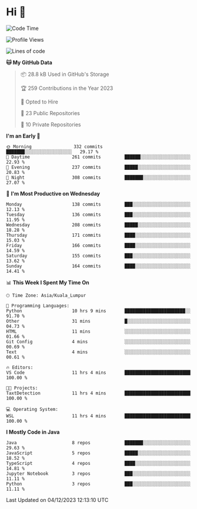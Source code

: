 <h1>Hi 👋</h1>

<!--START_SECTION:waka-->
![Code Time](http://img.shields.io/badge/Code%20Time-444%20hrs%2038%20mins-blue)

![Profile Views](http://img.shields.io/badge/Profile%20Views-13-blue)

![Lines of code](https://img.shields.io/badge/From%20Hello%20World%20I%27ve%20Written-1.2%20million%20lines%20of%20code-blue)

**🐱 My GitHub Data** 

> 📦 28.8 kB Used in GitHub's Storage 
 > 
> 🏆 259 Contributions in the Year 2023
 > 
> 💼 Opted to Hire
 > 
> 📜 23 Public Repositories 
 > 
> 🔑 10 Private Repositories 
 > 
**I'm an Early 🐤** 

```text
🌞 Morning                332 commits         ███████░░░░░░░░░░░░░░░░░░   29.17 % 
🌆 Daytime                261 commits         ██████░░░░░░░░░░░░░░░░░░░   22.93 % 
🌃 Evening                237 commits         █████░░░░░░░░░░░░░░░░░░░░   20.83 % 
🌙 Night                  308 commits         ███████░░░░░░░░░░░░░░░░░░   27.07 % 
```
📅 **I'm Most Productive on Wednesday** 

```text
Monday                   138 commits         ███░░░░░░░░░░░░░░░░░░░░░░   12.13 % 
Tuesday                  136 commits         ███░░░░░░░░░░░░░░░░░░░░░░   11.95 % 
Wednesday                208 commits         █████░░░░░░░░░░░░░░░░░░░░   18.28 % 
Thursday                 171 commits         ████░░░░░░░░░░░░░░░░░░░░░   15.03 % 
Friday                   166 commits         ████░░░░░░░░░░░░░░░░░░░░░   14.59 % 
Saturday                 155 commits         ███░░░░░░░░░░░░░░░░░░░░░░   13.62 % 
Sunday                   164 commits         ████░░░░░░░░░░░░░░░░░░░░░   14.41 % 
```


📊 **This Week I Spent My Time On** 

```text
🕑︎ Time Zone: Asia/Kuala_Lumpur

💬 Programming Languages: 
Python                   10 hrs 9 mins       ███████████████████████░░   91.70 % 
Other                    31 mins             █░░░░░░░░░░░░░░░░░░░░░░░░   04.73 % 
HTML                     11 mins             ░░░░░░░░░░░░░░░░░░░░░░░░░   01.66 % 
Git Config               4 mins              ░░░░░░░░░░░░░░░░░░░░░░░░░   00.69 % 
Text                     4 mins              ░░░░░░░░░░░░░░░░░░░░░░░░░   00.61 % 

🔥 Editors: 
VS Code                  11 hrs 4 mins       █████████████████████████   100.00 % 

🐱‍💻 Projects: 
TaxtDetection            11 hrs 4 mins       █████████████████████████   100.00 % 

💻 Operating System: 
WSL                      11 hrs 4 mins       █████████████████████████   100.00 % 
```

**I Mostly Code in Java** 

```text
Java                     8 repos             ███████░░░░░░░░░░░░░░░░░░   29.63 % 
JavaScript               5 repos             █████░░░░░░░░░░░░░░░░░░░░   18.52 % 
TypeScript               4 repos             ████░░░░░░░░░░░░░░░░░░░░░   14.81 % 
Jupyter Notebook         3 repos             ███░░░░░░░░░░░░░░░░░░░░░░   11.11 % 
Python                   3 repos             ███░░░░░░░░░░░░░░░░░░░░░░   11.11 % 
```




 Last Updated on 04/12/2023 12:13:10 UTC
<!--END_SECTION:waka-->
